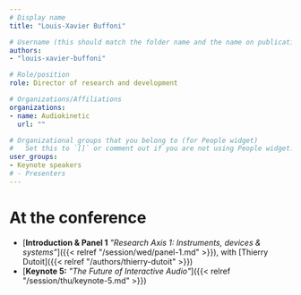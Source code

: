 ```yaml
---
# Display name
title: "Louis-Xavier Buffoni"

# Username (this should match the folder name and the name on publications)
authors:
- "louis-xavier-buffoni"

# Role/position
role: Director of research and development

# Organizations/Affiliations
organizations:
- name: Audiokinetic
  url: ""

# Organizational groups that you belong to (for People widget)
#   Set this to `[]` or comment out if you are not using People widget.
user_groups:
- Keynote speakers
# - Presenters
---
```


<!--
# About

Elit exercitation eu occaecat velit ad.
-->

# At the conference

- [**Introduction & Panel 1** *"Research Axis 1: Instruments, devices & systems"*]({{< relref "/session/wed/panel-1.md" >}}), with [Thierry Dutoit]({{< relref "/authors/thierry-dutoit" >}})
- [**Keynote 5:** *"The Future of Interactive Audio"*]({{< relref "/session/thu/keynote-5.md" >}})